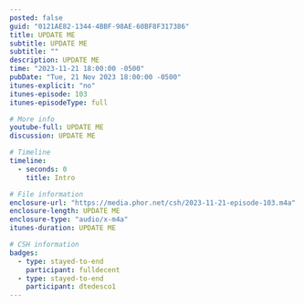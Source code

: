 ```yaml
---
posted: false
guid: "0121AE82-1344-4BBF-98AE-60BF8F317386"
title: UPDATE ME
subtitle: UPDATE ME
subtitle: ""
description: UPDATE ME 
time: "2023-11-21 18:00:00 -0500"
pubDate: "Tue, 21 Nov 2023 18:00:00 -0500"
itunes-explicit: "no"
itunes-episode: 103
itunes-episodeType: full

# More info
youtube-full: UPDATE ME
discussion: UPDATE ME

# Timeline
timeline:
  - seconds: 0
    title: Intro

# File information
enclosure-url: "https://media.phor.net/csh/2023-11-21-episode-103.m4a"
enclosure-length: UPDATE ME
enclosure-type: "audio/x-m4a"
itunes-duration: UPDATE ME

# CSH information
badges:
  - type: stayed-to-end
    participant: fulldecent
  - type: stayed-to-end
    participant: dtedesco1
---
```

